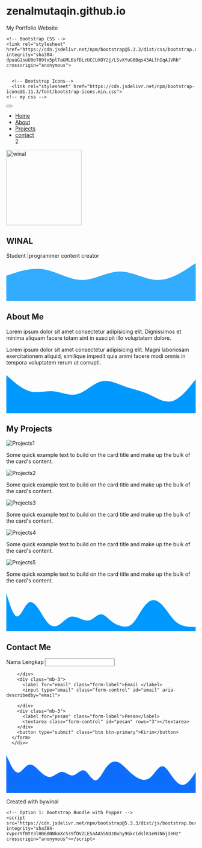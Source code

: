 # zenalmutaqin.github.io
My Portfolio Website
<!doctype html>
<html lang="en" dir="ltr">
  <head>
    <!-- Required meta tags -->
    <meta charset="utf-8">
    <meta name="viewport" content="width=device-width, initial-scale=1">

    <!-- Bootstrap CSS -->
    <link rel="stylesheet" href="https://cdn.jsdelivr.net/npm/bootstrap@5.3.3/dist/css/bootstrap.rtl.min.css" integrity="sha384-dpuaG1suU0eT09tx5plTaGMLBsfDLzUCCUXOY2j/LSvXYuG6Bqs43ALlhIqAJVRb" crossorigin="anonymous">


      <!-- Bootstrap Icons-->
      <link rel="stylesheet" href="https://cdn.jsdelivr.net/npm/bootstrap-icons@1.11.3/font/bootstrap-icons.min.css">
    <!-- my css -->
<link rel="stylesheet" href="style.css"> 
    <title> Portfolio |winal</title>
  </head>
  <body id="home">
    <!-- navbar -->
  <nav class="navbar navbar-expand-lg navbar-dark bg-primary shadow-sm fixed-top">
  <div class="container">
    <a class="navbar-brand" href="#"></a>
    <button class="navbar-toggler" type="button" data-bs-toggle="collapse" data-bs-target="#navbarNav" aria-controls="navbarNav" aria-expanded="false" aria-label="Toggle navigation">
      <span class="navbar-toggler-icon"></span>
    </button>
    <div class="collapse navbar-collapse" id="navbarNav">
      <ul class="navbar-nav ms-auto">
        <li class="nav-item">
          <a class="nav-link active" aria-current="page" href="#home">Home</a>
        </li>
        <li class="nav-item">
          <a class="nav-link" href="#about">About</a>
        </li>
        <li class="nav-item">
          <a class="nav-link" href="#projects">Projects</a>
        </li>
        <li class="nav-item">
          <a class="nav-link" href="#contact">contact</a>
        </li>2
      </ul>
    </div>
  </div>
</nav>
<!--akhir navbar-->
<!--jumbotron-->
<section class="jumbotron text-center">
  <img src="img/kfc.png" alt="winal" width="200" class="rounded-circle img-thumbnail">
  
  <h1 class="display-4">WINAL</h1>
  <p class="lead">Student |programmer content creator
    <svg xmlns="http://www.w3.org/2000/svg" viewBox="0 0 1440 320"><path fill="#0099ff" fill-opacity="0.8" d="M0,128L48,112C96,96,192,64,288,80C384,96,480,160,576,160C672,160,768,96,864,96C960,96,1056,160,1152,160C1248,160,1344,96,1392,64L1440,32L1440,320L1392,320C1344,320,1248,320,1152,320C1056,320,960,320,864,320C768,320,672,320,576,320C480,320,384,320,288,320C192,320,96,320,48,320L0,320Z"></path></svg>
</section>
<!--akhir jumbotron-->
   <!--about-->
   <section id="about"> 
<div class="container">
<div class="row text-center mb-3">
<div class="col">
  <h2>About Me</h2>
</div>
</div>
<div class="row justify-content-center fs-5 text-center">
<div class="col-md-4">
  <p>Lorem ipsum dolor sit amet consectetur adipisicing elit. Dignissimos et minima aliquam facere totam sint in suscipit illo voluptatem dolore.</p>
</div>
<div class="col-4">
  <p>Lorem ipsum dolor sit amet consectetur adipisicing elit. Magni laboriosam exercitationem aliquid, similique impedit quia animi facere modi omnis in tempora voluptatem rerum ut corrupti.</p>

</div>
</div>
</div>
<svg xmlns="http://www.w3.org/2000/svg" viewBox="0 0 1440 320"><path fill="#0099ff" fill-opacity="1" d="M0,32L30,58.7C60,85,120,139,180,154.7C240,171,300,149,360,154.7C420,160,480,192,540,176C600,160,660,96,720,80C780,64,840,96,900,117.3C960,139,1020,149,1080,176C1140,203,1200,245,1260,229.3C1320,213,1380,139,1410,101.3L1440,64L1440,320L1410,320C1380,320,1320,320,1260,320C1200,320,1140,320,1080,320C1020,320,960,320,900,320C840,320,780,320,720,320C660,320,600,320,540,320C480,320,420,320,360,320C300,320,240,320,180,320C120,320,60,320,30,320L0,320Z"></path></svg>
</section>

<!--akhir about-->
<!--Projects-->
<section id="projects" > 
	<div class="container">
		<div class="row text-center mb-3">
      <div class="col">
        <h2>My Projects</h2>
      </div>
			</div>
	<div class="row justify-content-center"> 
  <div class="col-md-4 mb-3">
  <div class="card">
  <img src="img/ml.png" class="card-img-top" alt="Projects1">
  <div class="card-body">
    <p class="card-text">Some quick example text to build on the card title and make up the bulk of the card's content.</p>
  </div>
</div>
</div>
<div class="col-md-4 mb-3">
  <div class="card">
  <img src="img/legend.png" class="card-img-top" alt="Projects2">
  <div class="card-body">
    <p class="card-text">Some quick example text to build on the card title and make up the bulk of the card's content.</p>
  </div>
</div>
</div>
<div class="col-md-4 mb-3">
  <div class="card">
  <img src="img/epick.png" class="card-img-top" alt="Projects3">
  <div class="card-body">
    <p class="card-text">Some quick example text to build on the card title and make up the bulk of the card's content.</p>
  </div>
</div>
</div>
<div class="col-md-4 mb-3">
  <div class="card">
  <img src="img/gm.png" class="card-img-top" alt="Projects4">
  <div class="card-body">
    <p class="card-text">Some quick example text to build on the card title and make up the bulk of the card's content.</p>
  </div>
</div>
</div>
<div class="col-md-4 mb-3">
  <div class="card">
  <img src="img/master.png" class="card-img-top" alt="Projects5">
  <div class="card-body">
    <p class="card-text">Some quick example text to build on the card title and make up the bulk of the card's content.</p>
  </div>
</div>
</div>
    </div>
    </div>
    <svg xmlns="http://www.w3.org/2000/svg" viewBox="0 0 1440 320"><path fill="#0099ff" fill-opacity="1" d="M0,32L13.3,74.7C26.7,117,53,203,80,208C106.7,213,133,139,160,112C186.7,85,213,107,240,144C266.7,181,293,235,320,261.3C346.7,288,373,288,400,272C426.7,256,453,224,480,213.3C506.7,203,533,213,560,224C586.7,235,613,245,640,234.7C666.7,224,693,192,720,192C746.7,192,773,224,800,245.3C826.7,267,853,277,880,282.7C906.7,288,933,288,960,261.3C986.7,235,1013,181,1040,144C1066.7,107,1093,85,1120,85.3C1146.7,85,1173,107,1200,138.7C1226.7,171,1253,213,1280,240C1306.7,267,1333,277,1360,282.7C1386.7,288,1413,288,1427,288L1440,288L1440,320L1426.7,320C1413.3,320,1387,320,1360,320C1333.3,320,1307,320,1280,320C1253.3,320,1227,320,1200,320C1173.3,320,1147,320,1120,320C1093.3,320,1067,320,1040,320C1013.3,320,987,320,960,320C933.3,320,907,320,880,320C853.3,320,827,320,800,320C773.3,320,747,320,720,320C693.3,320,667,320,640,320C613.3,320,587,320,560,320C533.3,320,507,320,480,320C453.3,320,427,320,400,320C373.3,320,347,320,320,320C293.3,320,267,320,240,320C213.3,320,187,320,160,320C133.3,320,107,320,80,320C53.3,320,27,320,13,320L0,320Z"></path></svg>


</section>
<!--Akhir Projects-->
<!--Contact-->
<section id="contact" > 
<div class="container">
  <div class="row text-center mb-3">
    <div class="col">
      <h2>Contact Me </h2>
    </div>
  </div>
  <div class="row justify-content-center">
    <div class="col-md-6">
      <form>
        <div class="mb-3">
          <label for="name" class="form-label">Nama Lengkap</label>
          <input type="text" class="form-control" id="name" aria-describedby="name">
         
        </div>
        <div class="mb-3">
          <label for="email" class="form-label">Email </label>
          <input type="email" class="form-control" id="email" aria-describedby="email">
         
        </div>
        <div class="mb-3">
          <label for="pesan" class="form-label">Pesan</label>
          <textarea class="form-control" id="pesan" rows="3"></textarea>
        </div>
        <button type="submit" class="btn btn-primary">Kirim</button>
      </form>
      </div>
  </div>
</div>
<svg xmlns="http://www.w3.org/2000/svg" viewBox="0 0 1440 320"><path fill="#0d6efd" fill-opacity="1" d="M0,32L14.1,64C28.2,96,56,160,85,165.3C112.9,171,141,117,169,106.7C197.6,96,226,128,254,154.7C282.4,181,311,203,339,197.3C367.1,192,395,160,424,160C451.8,160,480,192,508,186.7C536.5,181,565,139,593,149.3C621.2,160,649,224,678,224C705.9,224,734,160,762,122.7C790.6,85,819,75,847,85.3C875.3,96,904,128,932,154.7C960,181,988,203,1016,213.3C1044.7,224,1073,224,1101,197.3C1129.4,171,1158,117,1186,117.3C1214.1,117,1242,171,1271,208C1298.8,245,1327,267,1355,256C1383.5,245,1412,203,1426,181.3L1440,160L1440,320L1425.9,320C1411.8,320,1384,320,1355,320C1327.1,320,1299,320,1271,320C1242.4,320,1214,320,1186,320C1157.6,320,1129,320,1101,320C1072.9,320,1045,320,1016,320C988.2,320,960,320,932,320C903.5,320,875,320,847,320C818.8,320,791,320,762,320C734.1,320,706,320,678,320C649.4,320,621,320,593,320C564.7,320,536,320,508,320C480,320,452,320,424,320C395.3,320,367,320,339,320C310.6,320,282,320,254,320C225.9,320,198,320,169,320C141.2,320,113,320,85,320C56.5,320,28,320,14,320L0,320Z"></path></svg>
</section>
<!--Akhir Contact-->
<!--Footer-->
<footer class="bg-primary text-white text-center pb-5 ">
 <p>Created with <i class="bi bi-emoji-kiss text-dark"></i> bywinal</p>
</footer>
<!--Akhir Footer-->
    <!-- Optional JavaScript; choose one of the two! -->

    <!-- Option 1: Bootstrap Bundle with Popper -->
    <script src="https://cdn.jsdelivr.net/npm/bootstrap@5.3.3/dist/js/bootstrap.bundle.min.js" integrity="sha384-YvpcrYf0tY3lHB60NNkmXc5s9fDVZLESaAA55NDzOxhy9GkcIdslK1eN7N6jIeHz" crossorigin="anonymous"></script>

  </body>

</html>
